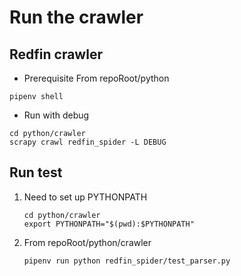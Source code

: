 # Run the crawler

## Redfin crawler
- Prerequisite
From repoRoot/python
```shell
pipenv shell
```

- Run with debug
```shell
cd python/crawler
scrapy crawl redfin_spider -L DEBUG
```

## Run test
1. Need to set up PYTHONPATH
    ```shell
    cd python/crawler
    export PYTHONPATH="$(pwd):$PYTHONPATH"
    ```

2. From repoRoot/python/crawler
    ```shell
    pipenv run python redfin_spider/test_parser.py
    ```